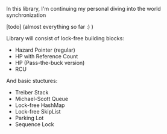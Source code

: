 In this library, I'm continuing my personal diving into the world synchronization 

[todo] (almost everything so far :) )

Library will consist of lock-free building blocks:
- Hazard Pointer (regular)
- HP with Reference Count
- HP (Pass-the-buck version)
- RCU

And basic stuctures:
- Treiber Stack
- Michael-Scott Queue
- Lock-free HashMap
- Lock-free SkipList
- Parking Lot
- Sequence Lock